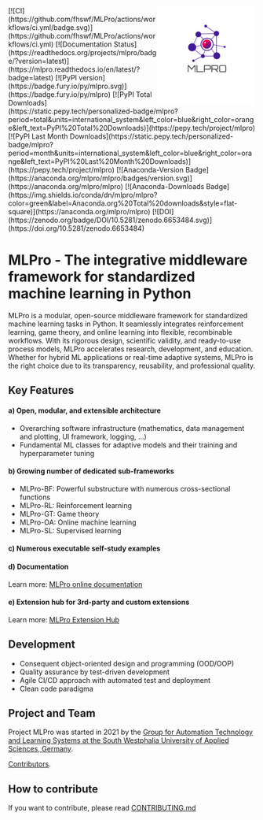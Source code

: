 <img src="https://github.com/fhswf/MLPro/blob/main/doc/logo/original/logo.png?raw=True" align="right" width="40%"/>
[![CI](https://github.com/fhswf/MLPro/actions/workflows/ci.yml/badge.svg)](https://github.com/fhswf/MLPro/actions/workflows/ci.yml)
[![Documentation Status](https://readthedocs.org/projects/mlpro/badge/?version=latest)](https://mlpro.readthedocs.io/en/latest/?badge=latest)
[![PyPI version](https://badge.fury.io/py/mlpro.svg)](https://badge.fury.io/py/mlpro)
[![PyPI Total Downloads](https://static.pepy.tech/personalized-badge/mlpro?period=total&units=international_system&left_color=blue&right_color=orange&left_text=PyPI%20Total%20Downloads)](https://pepy.tech/project/mlpro)
[![PyPI Last Month Downloads](https://static.pepy.tech/personalized-badge/mlpro?period=month&units=international_system&left_color=blue&right_color=orange&left_text=PyPI%20Last%20Month%20Downloads)](https://pepy.tech/project/mlpro)
[![Anaconda-Version Badge](https://anaconda.org/mlpro/mlpro/badges/version.svg)](https://anaconda.org/mlpro/mlpro)
[![Anaconda-Downloads Badge](https://img.shields.io/conda/dn/mlpro/mlpro?color=green&label=Anaconda.org%20Total%20downloads&style=flat-square)](https://anaconda.org/mlpro/mlpro)
[![DOI](https://zenodo.org/badge/DOI/10.5281/zenodo.6653484.svg)](https://doi.org/10.5281/zenodo.6653484)

# MLPro - The integrative middleware framework for standardized machine learning in Python

MLPro is a modular, open-source middleware framework for standardized machine learning tasks in Python. It seamlessly integrates reinforcement learning, game theory, and online learning into flexible, recombinable workflows. With its rigorous design, scientific validity, and ready-to-use process models, MLPro accelerates research, development, and education. Whether for hybrid ML applications or real-time adaptive systems, MLPro is the right choice due to its transparency, reusability, and professional quality.

## Key Features

#### a) Open, modular, and extensible architecture
- Overarching software infrastructure (mathematics, data management and plotting, UI framework, logging, ...)
- Fundamental ML classes for adaptive models and their training and hyperparameter tuning

#### b) Growing number of dedicated sub-frameworks
- MLPro-BF: Powerful substructure with numerous cross-sectional functions
- MLPro-RL: Reinforcement learning
- MLPro-GT: Game theory
- MLPro-OA: Online machine learning
- MLPro-SL: Supervised learning

#### c) Numerous executable self-study examples

#### d) Documentation
Learn more: [MLPro online documentation](https://mlpro.readthedocs.io/)

#### e) Extension hub for 3rd-party and custom extensions
Learn more: [MLPro Extension Hub](https://mlpro.readthedocs.io/en/latest/content/04_extensions/main.html)


## Development
- Consequent object-oriented design and programming (OOD/OOP)
- Quality assurance by test-driven development
- Agile CI/CD approach with automated test and deployment
- Clean code paradigma


## Project and Team
Project MLPro was started in 2021 by the [Group for Automation Technology and Learning Systems at the South Westphalia University of Applied Sciences, Germany](https://www.fh-swf.de/de/forschung___transfer_4/labore_3/labs/labor_fuer_automatisierungstechnik__soest_1/standardseite_57.php).

[Contributors](https://github.com/fhswf/MLPro/graphs/contributors). 


## How to contribute
If you want to contribute, please read [CONTRIBUTING.md](https://github.com/fhswf/MLPro/blob/master/CONTRIBUTING.md)
